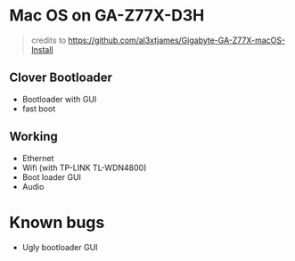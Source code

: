 # Mac OS on GA-Z77X-D3H
> credits to https://github.com/al3xtjames/Gigabyte-GA-Z77X-macOS-Install

## Clover Bootloader
* Bootloader with GUI
* fast boot


## Working
* Ethernet
* Wifi (with TP-LINK TL-WDN4800)
* Boot loader GUI
* Audio


# Known bugs
* Ugly bootloader GUI
